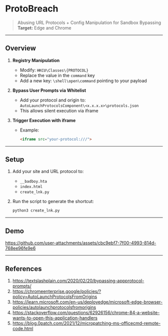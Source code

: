 # ProtoBreach

> Abusing URL Protocols + Config Manipulation for Sandbox Bypassing  
> **Target:** Edge and Chrome

---

## Overview

1. **Registry Manipulation**  
   - Modify: `HKCU\Classes\{PROTOCOL}`  
   - Replace the value in the `command` key  
   - Add a new key: `\shell\open\command` pointing to your payload

2. **Bypass User Prompts via Whitelist**  
   - Add your protocol and origin to:  
     `AutoLaunchProtocolsComponent\<x.x.x.x>\protocols.json`  
   - This allows silent execution via iframe

3. **Trigger Execution with iframe**  
   - Example:
     ```html
     <iframe src="your-protocol:///">
     ```

---

## Setup

1. Add your site and URL protocol to:
   - `__badboy.hta`
   - `index.html`
   - `create_lnk.py`

2. Run the script to generate the shortcut:
   ```bash
   python3 create_lnk.py

---

## Demo




https://github.com/user-attachments/assets/cbc9ebf7-7f00-4993-814d-768ee96fe9e6




---

## References
1. https://textslashplain.com/2020/02/20/bypassing-appprotocol-prompts/ 
2. https://chromeenterprise.google/policies/?policy=AutoLaunchProtocolsFromOrigins
3. https://learn.microsoft.com/en-us/deployedge/microsoft-edge-browser-policies/autolaunchprotocolsfromorigins
4. https://stackoverflow.com/questions/62926156/chrome-84-a-website-wants-to-open-this-application-handlers
5. https://blog.0patch.com/2021/12/micropatching-ms-officecmd-remote-code.html
